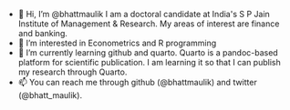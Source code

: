 - 👋 Hi, I’m @bhattmaulik
I am a doctoral candidate at India's S P Jain Institute of Management & Research. My areas of interest are finance and banking.
- 👀 I’m interested in Econometrics and R programming
- 🌱 I’m currently learning github and quarto. Quarto is a pandoc-based platform for scientific publication. I am learning it so that I can publish my research through Quarto.
- 📫 You can reach me through github (@bhattmaulik) and twitter (@bhatt_maulik).

<!---
bhattmaulik/bhattmaulik is a ✨ special ✨ repository because its `README.md` (this file) appears on your GitHub profile.
You can click the Preview link to take a look at your changes.
--->
